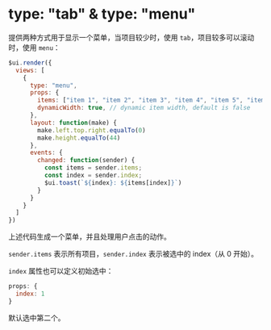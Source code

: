 # type: "tab" & type: "menu"

提供两种方式用于显示一个菜单，当项目较少时，使用 `tab`，项目较多可以滚动时，使用 `menu`：

```js
$ui.render({
  views: [
    {
      type: "menu",
      props: {
        items: ["item 1", "item 2", "item 3", "item 4", "item 5", "item 6", "item 7", "item 8", "item 9"],
        dynamicWidth: true, // dynamic item width, default is false
      },
      layout: function(make) {
        make.left.top.right.equalTo(0)
        make.height.equalTo(44)
      },
      events: {
        changed: function(sender) {
          const items = sender.items;
          const index = sender.index;
          $ui.toast(`${index}: ${items[index]}`)
        }
      }
    }
  ]
})
```

上述代码生成一个菜单，并且处理用户点击的动作。

`sender.items` 表示所有项目，`sender.index` 表示被选中的 index（从 0 开始）。

`index` 属性也可以定义初始选中：

```js
props: {
  index: 1
}
```

默认选中第二个。